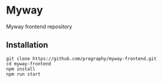 # Myway

Myway frontend repository

## Installation

```shell
git clone https://github.com/prography/myway-frontend.git
cd myway-frontend
npm install
npm run start
```
